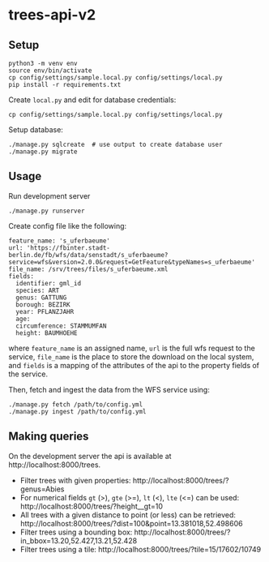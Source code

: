 # trees-api-v2

## Setup

```
python3 -m venv env
source env/bin/activate
cp config/settings/sample.local.py config/settings/local.py
pip install -r requirements.txt
```

Create `local.py` and edit for database credentials:

```
cp config/settings/sample.local.py config/settings/local.py
```

Setup database:

```
./manage.py sqlcreate  # use output to create database user
./manage.py migrate
```

## Usage

Run development server

```
./manage.py runserver
```

Create config file like the following:

```
feature_name: 's_uferbaeume'
url: 'https://fbinter.stadt-berlin.de/fb/wfs/data/senstadt/s_uferbaeume?service=wfs&version=2.0.0&request=GetFeature&typeNames=s_uferbaeume'
file_name: /srv/trees/files/s_uferbaeume.xml
fields:
  identifier: gml_id
  species: ART
  genus: GATTUNG
  borough: BEZIRK
  year: PFLANZJAHR
  age:
  circumference: STAMMUMFAN
  height: BAUMHOEHE
```

where `feature_name` is an assigned name, `url` is the full wfs request to the service, `file_name` is the place to store the download on the local system, and `fields` is a mapping of the attributes of the api to the property fields of the service.

Then, fetch and ingest the data from the WFS service using:

```
./manage.py fetch /path/to/config.yml
./manage.py ingest /path/to/config.yml
```

## Making queries

On the development server the api is available at http://localhost:8000/trees.

* Filter trees with given properties: http://localhost:8000/trees/?genus=Abies
* For numerical fields `gt` (>), `gte` (>=), `lt` (<), `lte` (<=) can be used: http://localhost:8000/trees/?height__gt=10
* All trees with a given distance to point (or less) can be retrieved: http://localhost:8000/trees/?dist=100&point=13.381018,52.498606
* Filter trees using a bounding box: http://localhost:8000/trees/?in_bbox=13.20,52.427,13.21,52.428
* Filter trees using a tile: http://localhost:8000/trees/?tile=15/17602/10749
